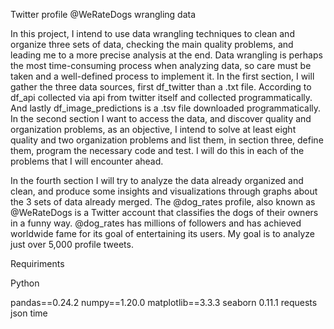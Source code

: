 Twitter profile @WeRateDogs wrangling data

In this project, I intend to use data wrangling techniques to clean and organize three sets of data, checking the main quality problems, and leading me to a more precise analysis at the end. Data wrangling is perhaps the most time-consuming process when analyzing data, so care must be taken and a well-defined process to implement it. In the first section, I will gather the three data sources, first df_twitter than a .txt file. According to df_api collected via api from twitter itself and collected programmatically. And lastly df_image_predictions is a .tsv file downloaded programmatically. In the second section I want to access the data, and discover quality and organization problems, as an objective, I intend to solve at least eight quality and two organization problems and list them, in section three, define them, program the necessary code and test. I will do this in each of the problems that I will encounter ahead.

In the fourth section I will try to analyze the data already organized and clean, and produce some insights and visualizations through graphs about the 3 sets of data already merged. The @dog_rates profile, also known as @WeRateDogs is a Twitter account that classifies the dogs of their owners in a funny way. @dog_rates has millions of followers and has achieved worldwide fame for its goal of entertaining its users. My goal is to analyze just over 5,000 profile tweets.

Requiriments

Python

pandas==0.24.2
numpy==1.20.0
matplotlib==3.3.3
seaborn 0.11.1
requests
json
time

